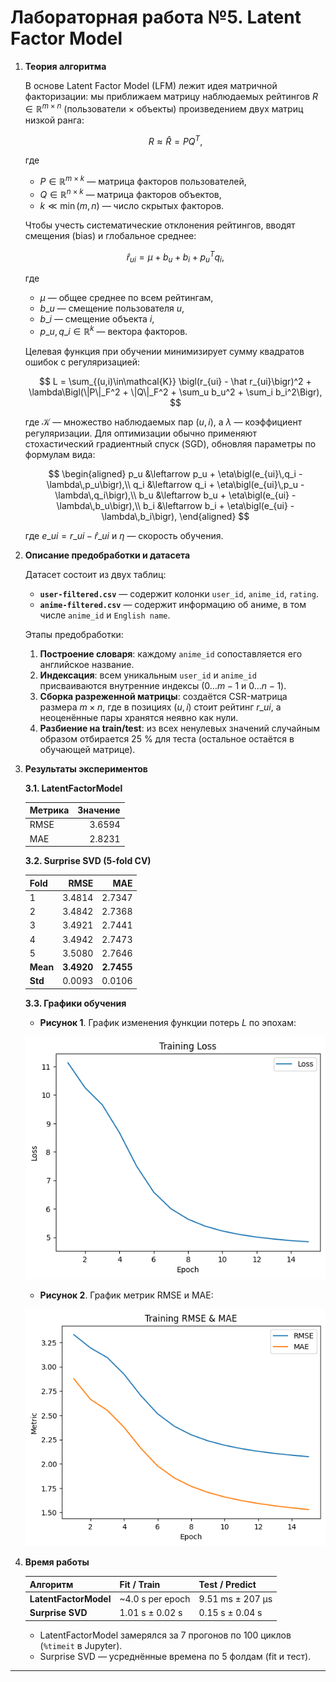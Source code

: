 # Лабораторная работа №5. Latent Factor Model

1. **Теория алгоритма**

   В основе Latent Factor Model (LFM) лежит идея матричной факторизации: мы приближаем матрицу наблюдаемых рейтингов $R\in\mathbb{R}^{m\times n}$ (пользователи $\times$ объекты) произведением двух матриц низкой ранга:

   $$
   R \approx \hat R = PQ^T,
   $$

   где

   * $P\in\mathbb{R}^{m\times k}$ — матрица факторов пользователей,
   * $Q\in\mathbb{R}^{n\times k}$ — матрица факторов объектов,
   * $k \ll \min(m,n)$ — число скрытых факторов.

   Чтобы учесть систематические отклонения рейтингов, вводят смещения (bias) и глобальное среднее:

   $$
   \hat r_{ui} = \mu + b_u + b_i + p_u^T q_i,
   $$

   где

   * $\mu$ — общее среднее по всем рейтингам,
   * $b\_u$ — смещение пользователя $u$,
   * $b\_i$ — смещение объекта $i$,
   * $p\_u, q\_i\in\mathbb{R}^k$ — вектора факторов.

   Целевая функция при обучении минимизирует сумму квадратов ошибок с регуляризацией:

   $$
   L = \sum_{(u,i)\in\mathcal{K}} \bigl(r_{ui} - \hat r_{ui}\bigr)^2 + \lambda\Bigl(\|P\|_F^2 + \|Q\|_F^2 + \sum_u b_u^2 + \sum_i b_i^2\Bigr),
   $$

   где $\mathcal{K}$ — множество наблюдаемых пар $(u,i)$, а $\lambda$ — коэффициент регуляризации.
   Для оптимизации обычно применяют стохастический градиентный спуск (SGD), обновляя параметры по формулам вида:

   $$
   \begin{aligned}
   p_u &\leftarrow p_u + \eta\bigl(e_{ui}\,q_i - \lambda\,p_u\bigr),\\
   q_i &\leftarrow q_i + \eta\bigl(e_{ui}\,p_u - \lambda\,q_i\bigr),\\
   b_u &\leftarrow b_u + \eta\bigl(e_{ui} - \lambda\,b_u\bigr),\\
   b_i &\leftarrow b_i + \eta\bigl(e_{ui} - \lambda\,b_i\bigr),
   \end{aligned}
   $$

   где $e\_{ui}=r\_{ui}-\hat r\_{ui}$ и $\eta$ — скорость обучения.

2. **Описание предобработки и датасета**

   Датасет состоит из двух таблиц:

   * **`user-filtered.csv`** — содержит колонки `user_id`, `anime_id`, `rating`.
   * **`anime-filtered.csv`** — содержит информацию об аниме, в том числе `anime_id` и `English name`.

   Этапы предобработки:

   1. **Построение словаря**: каждому `anime_id` сопоставляется его английское название.
   2. **Индексация**: всем уникальным `user_id` и `anime_id` присваиваются внутренние индексы (0…$m-1$ и 0…$n-1$).
   3. **Сборка разреженной матрицы**: создаётся CSR-матрица размера $m\times n$, где в позициях $(u,i)$ стоит рейтинг $r\_{ui}$, а неоценённые пары хранятся неявно как нули.
   4. **Разбиение на train/test**: из всех ненулевых значений случайным образом отбирается 25 % для теста (остальное остаётся в обучающей матрице).


3. **Результаты экспериментов**

   **3.1. LatentFactorModel**

   | Метрика | Значение |
   | :------ | -------: |
   | RMSE    |   3.6594 |
   | MAE     |   2.8231 |

   **3.2. Surprise SVD (5-fold CV)**

   | Fold     |       RMSE |        MAE |
   | :------- | ---------: | ---------: |
   | 1        |     3.4814 |     2.7347 |
   | 2        |     3.4842 |     2.7368 |
   | 3        |     3.4921 |     2.7441 |
   | 4        |     3.4942 |     2.7473 |
   | 5        |     3.5080 |     2.7646 |
   | **Mean** | **3.4920** | **2.7455** |
   | **Std**  |     0.0093 |     0.0106 |

   **3.3. Графики обучения**

   * **Рисунок 1**. График изменения функции потерь $L$ по эпохам:

   ![loss](./loss.png)
   * **Рисунок 2**. График метрик RMSE и MAE:

   ![title](./metrics.png)

4. **Время работы**

   | Алгоритм              | Fit / Train      | Test / Predict       |
   | :-------------------- | :--------------- | :------------------- |
   | **LatentFactorModel** | ~4.0 s per epoch | 9.51 ms ± 207 μs |
   | **Surprise SVD**      | 1.01 s ± 0.02 s  | 0.15 s ± 0.04 s      |

   * LatentFactorModel замерялся за 7 прогонов по 100 циклов (`%timeit` в Jupyter).
   * Surprise SVD — усреднённые времена по 5 фолдам (fit и тест).

---
